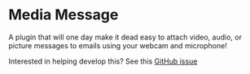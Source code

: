 Media Message
=============

A plugin that will one day make it dead easy to attach video, audio, or picture messages to emails using your webcam and microphone!

Interested in helping develop this? See this [GitHub issue](https://github.com/pagekite/Mailpile/issues/259)
